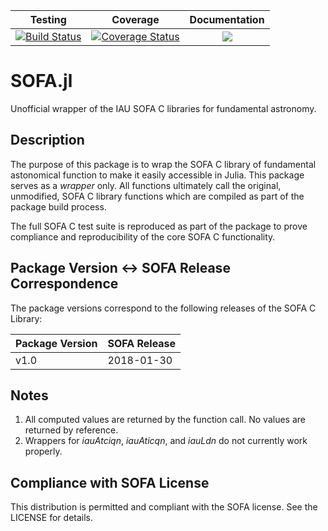 | Testing | Coverage | Documentation |
| :-----: | :------: | :-----------: |
| [![Build Status](https://travis-ci.org/sisl/SOFA.jl.svg?branch=master)](https://travis-ci.org/sisl/SOFA.jl) | [![Coverage Status](https://coveralls.io/repos/github/sisl/SOFA.jl/badge.svg?branch=master)](https://coveralls.io/github/sisl/SOFA.jl?branch=master) | [![](https://img.shields.io/badge/docs-latest-blue.svg)](https://sisl.github.io/SOFA.jl/latest) |



# SOFA.jl
Unofficial wrapper of the IAU SOFA C libraries for fundamental astronomy. 

## Description

The purpose of this package is to wrap the SOFA C library of fundamental astonomical function to make it easily accessible in Julia. This package serves as a _wrapper_ only. All functions ultimately call the original, unmodified, SOFA C library functions which are compiled as part of the package build process.

The full SOFA C test suite is reproduced as part of the package to
prove compliance and reproducibility of the core SOFA C functionality.

## Package Version <-> SOFA Release Correspondence

The package versions correspond to the following releases of the SOFA C Library:

| Package Version | SOFA Release |
| --------------- | ------------ | 
| v1.0            | 2018-01-30   |

## Notes

1. All computed values are returned by the function call. No values are returned by reference.
2. Wrappers for _iauAtciqn_, _iauAticqn_, and _iauLdn_ do not currently work properly.

## Compliance with SOFA License

This distribution is permitted and compliant with the SOFA license. See the LICENSE for details.